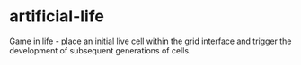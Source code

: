 # artificial-life

Game in life - place an initial live cell within the grid interface and trigger the development of subsequent generations of cells.

